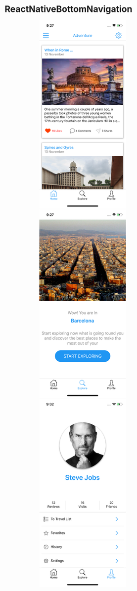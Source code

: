 # ReactNativeBottomNavigation
<p align="center">
  <img src="https://github.com/dev-ahmad/ReactNativeBottomNavigation/blob/master/assets/screenShots/Home.png" width="280" title="Home Screen">
  <img src="https://github.com/dev-ahmad/ReactNativeBottomNavigation/blob/master/assets/screenShots/Explore.png" width="280" title="Explore Screen">
   <img src="https://github.com/dev-ahmad/ReactNativeBottomNavigation/blob/master/assets/screenShots/Profile.png" width="280" title="Profile Screen">

</p>
